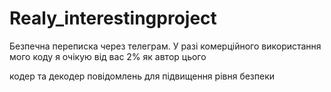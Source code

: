 # Realy_interestingproject
Безпечна переписка через телеграм. У разі комерційного використання мого коду я очікую від вас 2% як автор цього

кодер та декодер повідомлень для підвищення рівня безпеки
